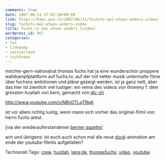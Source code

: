 ```yaml
---
comments: true
date: 2007-06-21 17:02:38+00:00
link: https://habi.gna.ch/2007/06/21/fuchstv-mal-etwas-anders-video/
slug: fuchstv-mal-etwas-anders-video
title: fuchs.tv mal etwas anders [video]
wordpress_id: 967
categories:
- fun
- linkdump
- switzerland
- tschörman
---
```


möchte-gern-nationalrat thomas fuchs hat ja eine wunderschön proppere wahlkampfplattform auf fuchs.tv, auf der mit netter musik untermalte filme über fuchsns ambitionen und pläne gezeigt werden. ist ja ganz nett, aber das hier ist ziemlich viel lustiger: ein remix des videos von thommy f. dem grössten hustlah von bern, gemacht von [dic-zh](http://www.dic-zh.com)

http://www.youtube.com/v/NBnDTLqTRqA

ist vor allem richtig lustig, wenn mann sich vorher das original-filmli von herrn fuchs antut.

[via der wiederauferstandenen [berner gazette](http://www.bernergazette.ch/archives/002193.html)]

ach und übrigens: ist euch auch schon mal die neue [dock](https://en.wikipedia.org/wiki/Dock_(computing))-animation am ende der youtube-filmlis aufgefallen?





Technorati Tags: [crew](http://www.technorati.com/tag/crew), [hustlah](http://www.technorati.com/tag/hustlah), [lang:de](http://www.technorati.com/tag/lang:de), [thomasfuchs](http://www.technorati.com/tag/thomasfuchs), [video](http://www.technorati.com/tag/video), [youtube](http://www.technorati.com/tag/youtube)




